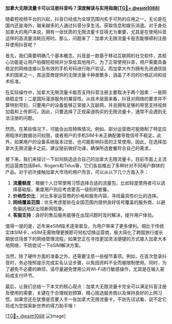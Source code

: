 **加拿大无限流量卡可以注册抖音吗？深度解读与实用指南[[TG💪+ @esim1088](https://t.me/s/esim1088)]**

随着短视频平台的兴起，抖音已经成为全球范围内炙手可热的应用之一。无论是在国内还是海外，越来越多的人通过抖音分享生活、获取信息和娱乐消遣。对于身处加拿大的用户来说，拥有一张优质的无限流量卡显得尤为重要，尤其是在使用抖音这样的高流量消耗应用时。那么，问题来了：加拿大无限流量卡是否能够顺利注册并使用抖音呢？

首先，我们需要明确几个基本概念。抖音是一款基于移动互联网的社交软件，其核心功能是让用户拍摄短视频并分享给其他用户。为了正常使用抖音，用户需要具备稳定的网络连接以及有效的手机号码进行账户验证。而加拿大作为拥有先进通信技术的国家之一，其运营商提供的无限流量卡种类繁多，涵盖了不同的价格区间和技术标准。

在实际操作中，加拿大无限流量卡能否支持抖音注册主要取决于两个因素：一是网络稳定性；二是国际漫游服务的兼容性。从技术层面来看，抖音对网络的要求并不算特别苛刻，只要用户的设备能够正常接入互联网，并且拥有足够的带宽支持视频加载和上传即可。因此，只要选择了正规渠道购买的无限流量卡，通常不会遇到无法注册的问题。

然而，在某些情况下，可能会出现特殊情况。例如，部分运营商可能限制了特定应用程序的数据访问权限，或者用户的手机SIM卡未正确配置导致信号不稳定。此外，如果用户的设备系统版本过低，也可能影响抖音的正常使用。因此，在选择加拿大无限流量卡之前，建议提前做好功课，确保所选套餐符合自己的需求。

接下来，我们来探讨一下如何挑选适合自己的加拿大无限流量卡。目前市面上主流的运营商包括Bell、Rogers和Telus等，它们各自推出了多种针对不同用户群体的产品。对于初次接触加拿大市场的用户而言，可以从以下几个方面入手：

1. **流量额度**：根据个人日常使用习惯选择合适的流量包，比如轻度使用者可以选择基础版，重度用户则应考虑更高一级别的套餐。
2. **价格性价比**：对比多家运营商的价格和服务内容，寻找最具性价比的选择。
3. **网络覆盖范围**：优先考虑那些在全国范围内提供良好信号覆盖的服务商，以避免偏远地区出现断网现象。
4. **客服支持**：良好的售后服务能够在出现问题时及时解决，提升用户体验。

值得一提的是，近年来eSIM技术逐渐普及，为用户带来了更多便利。相比于传统实体SIM卡，eSIM无需物理更换即可轻松切换运营商，极大简化了跨国旅行或长期居住场景下的网络管理流程。如果您正在寻找更加灵活便捷的方式接入加拿大本地网络，不妨尝试一下eSIM解决方案。

当然，除了硬件方面的准备之外，还需要注意一些细节事项。例如，在首次登录抖音时，务必按照提示完成实名认证步骤，以免因资料不全而被限制使用。同时，为了避免不必要的麻烦，请尽量避免使用公共Wi-Fi进行敏感操作，尤其是在输入密码或支付环节。

最后，让我们总结一下本文的核心观点：加拿大无限流量卡完全可以满足抖音注册及使用的需要，关键在于合理规划预算、精心挑选服务商以及保持良好的上网习惯。如果您还在犹豫是否要入手一张加拿大无限流量卡，不妨先试试看，说不定它将成为您探索新世界的得力助手哦！

[[TG💪+ @esim1088](https://t.me/s/esim1088) ![Image](https://i.postimg.cc/4NQfJmqS/Snipaste-2025-05-13-00-14-12.png)]